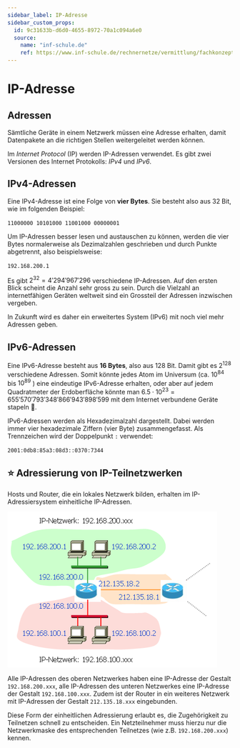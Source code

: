 ```yaml
---
sidebar_label: IP-Adresse
sidebar_custom_props:
  id: 9c31633b-d6d0-4655-8972-70a1c094a6e0
  source:
    name: "inf-schule.de"
    ref: https://www.inf-schule.de/rechnernetze/vermittlung/fachkonzept_ipadressierung
---
```


# IP-Adresse

## Adressen
Sämtliche Geräte in einem Netzwerk müssen eine Adresse erhalten, damit Datenpakete an die richtigen Stellen weitergeleitet werden können.

Im *Internet Protocol* (IP) werden IP-Adressen verwendet. Es gibt zwei Versionen des Internet Protokolls: *IPv4* und *IPv6*.

## IPv4-Adressen

Eine IPv4-Adresse ist eine Folge von **vier Bytes**. Sie besteht also aus 32 Bit, wie im folgenden Beispiel:

`11000000 10101000 11001000 00000001`

Um IP-Adressen besser lesen und austauschen zu können, werden die vier Bytes normalerweise als Dezimalzahlen geschrieben und durch Punkte abgetrennt, also beispielsweise:

`192.168.200.1`

Es gibt $2^{32} = 4'294'967'296$ verschiedene IP-Adressen. Auf den ersten Blick scheint die Anzahl sehr gross zu sein. Durch die Vielzahl an internetfähigen Geräten weltweit sind ein Grossteil der Adressen inzwischen vergeben.

In Zukunft wird es daher ein erweitertes System (IPv6) mit noch viel mehr Adressen geben.

## IPv6-Adressen
Eine IPv6-Adresse besteht aus **16 Bytes**, also aus 128 Bit. Damit gibt es $2^{128}$ verschiedene Adressen. Somit könnte jedes Atom im Universum (ca. $10^{84}$ bis $10^{89}$ ) eine eindeutige IPv6-Adresse erhalten, oder aber auf jedem Quadratmeter der Erdoberfläche könnte man $6.5\cdot10^{23} = 655'570'793'348'866'943'898'599$ mit dem Internet verbundene Geräte stapeln 🤪.

IPv6-Adressen werden als Hexadezimalzahl dargestellt. Dabei werden immer vier hexadezimale Ziffern (vier Byte) zusammengefasst. Als Trennzeichen wird der Doppelpunkt ` : ` verwendet:

`2001:0db8:85a3:08d3::0370:7344`

## ⭐ Adressierung von IP-Teilnetzwerken

Hosts und Router, die ein lokales Netzwerk bilden, erhalten im IP-Adressiersystem einheitliche IP-Adressen.

![](images/ip-netzwerk.png)

Alle IP-Adressen des oberen Netzwerkes haben eine IP-Adresse der Gestalt `192.168.200.xxx`, alle IP-Adressen des unteren Netzwerkes eine IP-Adresse der Gestalt `192.168.100.xxx`. Zudem ist der Router in ein weiteres Netzwerk mit IP-Adressen der Gestalt `212.135.18.xxx` eingebunden.

Diese Form der einheitlichen Adressierung erlaubt es, die Zugehörigkeit zu Teilnetzen schnell zu entscheiden. Ein Netzteilnehmer muss hierzu nur die Netzwerkmaske des entsprechenden Teilnetzes (wie z.B. `192.168.200.xxx`) kennen.




